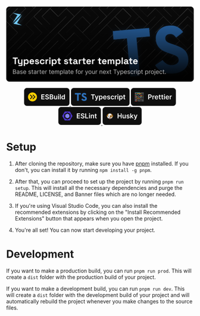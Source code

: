 <div align="center">
    <p align="center">
        <img width="750" src="Banner.png"/>
    </p>
    <p>
        <a href="https://esbuild.github.io/">
            <img height="48" src="Badges/ESBuild.png" />
        </a>
        <a href="https://www.typescriptlang.org/">
            <img height="48" src="Badges/Typescript.png" />
        </a>
        <a href="https://prettier.io/">
            <img height="48" src="Badges/Prettier.png" />
        </a>
        <a href="https://eslint.org/">
            <img height="48" src="Badges/ESLint.png" />
        </a>
        <a href="https://typicode.github.io/husky/">
            <img height="48" src="Badges/Husky.png" />
        </a>
    </p>
</div>

# Setup

1. After cloning the repository, make sure you have [pnpm](https://pnpm.io/) installed. If you don't, you can install it by running `npm install -g pnpm`.

2. After that, you can proceed to set up the project by running `pnpm run setup`. This will install all the necessary dependencies and purge the README, LICENSE, and Banner files which are no longer needed.

3. If you're using Visual Studio Code, you can also install the recommended extensions by clicking on the "Install Recommended Extensions" button that appears when you open the project.

4. You're all set! You can now start developing your project.

# Development

If you want to make a production build, you can run `pnpm run prod`. This will create a `dist` folder with the production build of your project.

If you want to make a development build, you can run `pnpm run dev`. This will create a `dist` folder with the development build of your project and will automatically rebuild the project whenever you make changes to the source files.
